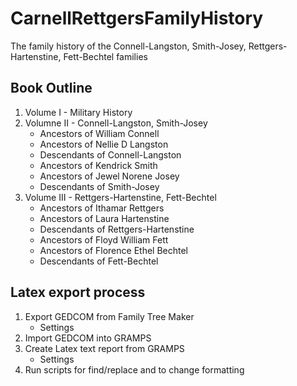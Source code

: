 # CarnellRettgersFamilyHistory
The family history of the Connell-Langston, Smith-Josey, Rettgers-Hartenstine, Fett-Bechtel families

## Book Outline

1. Volume I - Military History
2. Volumne II - Connell-Langston, Smith-Josey
    + Ancestors of William Connell
    + Ancestors of Nellie D Langston
    + Descendants of Connell-Langston
    + Ancestors of Kendrick Smith
    + Ancestors of Jewel Norene Josey
    + Descendants of Smith-Josey
3. Volume III - Rettgers-Hartenstine, Fett-Bechtel
    + Ancestors of Ithamar Rettgers
    + Ancestors of Laura Hartenstine
    + Descendants of Rettgers-Hartenstine
    + Ancestors of Floyd William Fett
    + Ancestors of Florence Ethel Bechtel
    + Descendants of Fett-Bechtel

## Latex export process

1. Export GEDCOM from Family Tree Maker
    + Settings
2. Import GEDCOM into GRAMPS
3. Create Latex text report from GRAMPS
    + Settings
4. Run scripts for find/replace and to change formatting
